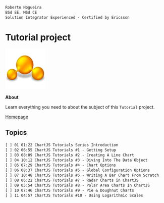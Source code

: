 ```
Roberto Nogueira  
BSd EE, MSd CE
Solution Integrator Experienced - Certified by Ericsson
```
# Tutorial project

![tutorial image](images/tutorial.png)

**About**

Learn everything you need to about the subject of this `Tutorial` project.

[Homepage](https://www.youtube.com/playlist?list=PLKREma096uCwBcQBzTGf-B5Mhn_GSwRR0)

## Topics
```
[ ] 01 01:22 ChartJS Tutorials Series Introduction
[ ] 02 06:55 ChartJS Tutorials #1 - Getting Setup
[ ] 03 08:09 ChartJS Tutorials #2 - Creating A Line Chart
[ ] 04 10:12 ChartJS Tutorials #3 - Diving Into The Data Object
[ ] 05 07:29 ChartJS Tutorials #4 - Chart Options
[ ] 06 08:37 ChartJS Tutorials #5 - Global Configuration Options
[ ] 07 10:48 ChartJS Tutorials #6 - Writing A Bar Chart From Scratch
[ ] 08 06:22 ChartJS Tutorials #7 - Radar Charts in ChartJS
[ ] 09 05:54 ChartJS Tutorials #8 - Polar Area Charts In ChartJS
[ ] 10 07:46 ChartJS Tutorials #9 - Pie & Doughnut Charts
[ ] 11 04:57 ChartJS Tutorials #10 - Using Logarithmic Scales
```
